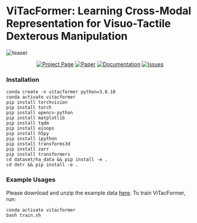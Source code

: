 # ViTacFormer: Learning Cross-Modal Representation for Visuo-Tactile Dexterous Manipulation

![teaser](assets/teaser.jpg)


<p align="center">
  <a href="https://roboverseorg.github.io/ViTacFormerPage/"><img src="https://img.shields.io/badge/project-page-brightgreen" alt="Project Page"></a>
  <a href="https://arxiv.org/abs/2506.15953"><img src="https://img.shields.io/badge/paper-preprint-red" alt="Paper"></a>
  <a href="https://roboverse.wiki"><img src="https://img.shields.io/badge/doc-page-orange" alt="Documentation"></a>
  <a href="https://github.com/RoboVerseOrg/ViTacFormer/issues"><img src="https://img.shields.io/github/issues/RoboVerseOrg/ViTacFormer?color=yellow" alt="Issues"></a>
</p>

### Installation

    conda create -n vitacformer python=3.8.10
    conda activate vitacformer
    pip install torchvision
    pip install torch
    pip install opencv-python
    pip install matplotlib
    pip install tqdm
    pip install einops
    pip install h5py
    pip install ipython
    pip install transforms3d
    pip install zarr
    pip install transformers
    cd dataset/ha_data && pip install -e .
    cd detr && pip install -e .

### Example Usages

Please download and unzip the example data [here](https://drive.google.com/file/d/1GzQSymfzw2YDY0VtCyutV5LnmFRbu0nm/view?usp=sharing). To train ViTacFormer, run:

    conda activate vitacformer
    bash train.sh

